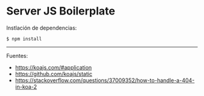 # Server JS Boilerplate

Instlación de dependencias:

    $ npm install

---

Fuentes:

+ https://koajs.com/#application
+ https://github.com/koajs/static
+ https://stackoverflow.com/questions/37009352/how-to-handle-a-404-in-koa-2